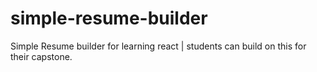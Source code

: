 # simple-resume-builder
Simple Resume builder for learning react | students can build on this for their capstone.
